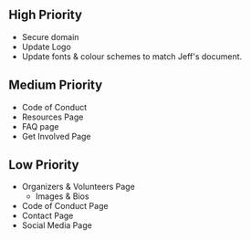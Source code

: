 ## High Priority
- Secure domain
- Update Logo
- Update fonts & colour schemes to match Jeff's document.

## Medium Priority
- Code of Conduct
- Resources Page
- FAQ page
- Get Involved Page

## Low Priority
- Organizers & Volunteers Page
    - Images & Bios
- Code of Conduct Page
- Contact Page
- Social Media Page
